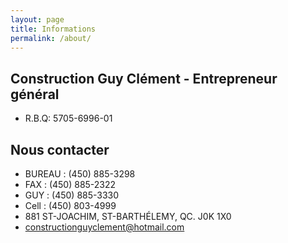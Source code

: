 ```yaml
---
layout: page
title: Informations
permalink: /about/
---
```


## Construction Guy Clément - Entrepreneur général

* R.B.Q: 5705-6996-01

## Nous contacter

* BUREAU : (450) 885-3298
* FAX : (450) 885-2322
* GUY : (450) 885-3330
* Cell : (450) 803-4999
* 881 ST-JOACHIM, ST-BARTHÉLEMY, QC. J0K 1X0
* [constructionguyclement@hotmail.com](mailto:constructionguyclement@hotmail.com)
